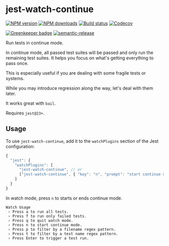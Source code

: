 # jest-watch-continue

[![NPM version][npm-image]][npm-url]
[![NPM downloads][downloads-image]][downloads-url]
[![Build status][circleci-image]][circleci-url]
[![Codecov][codecov-image]][codecov-url]

[![Greenkeeper badge][green-keeper-image]][green-keeper-url]
[![semantic-release][semantic-release-image]][semantic-release-url]

Run tests in continue mode.

In continue mode, all passed test suites will be passed and only run the remaining test suites.
It helps you focus on what's getting everything to pass once.

This is especially useful if you are dealing with some fragile tests or systems.

While you may introduce regression along the way,
let's deal with them later.

It works great with `bail`.

Requires `jest@23+`.

## Usage

To use `jest-watch-continue`,
add it to the `watchPlugins` section of the Jest configuration:

```js
{
  "jest": {
    "watchPlugins": [
      "jest-watch-continue", // or
      ["jest-watch-continue", { "key": "n", "prompt": "start continue mode" }]
    ]
  }
}
```

In watch mode, press `n` to starts or ends continue mode.

```
Watch Usage
 › Press a to run all tests.
 › Press f to run only failed tests.
 › Press q to quit watch mode.
 › Press n to start continue mode.
 › Press p to filter by a filename regex pattern.
 › Press t to filter by a test name regex pattern.
 › Press Enter to trigger a test run.
```

[npm-image]: https://img.shields.io/npm/v/jest-watch-continue.svg?style=flat
[npm-url]: https://npmjs.org/package/jest-watch-continue
[downloads-image]: https://img.shields.io/npm/dm/jest-watch-continue.svg?style=flat
[downloads-url]: https://npmjs.org/package/jest-watch-continue
[circleci-image]: https://circleci.com/gh/unional/jest-watch-continue/tree/master.svg?style=shield
[circleci-url]: https://circleci.com/gh/unional/jest-watch-continue/tree/master
[codecov-image]: https://codecov.io/gh/unional/jest-watch-continue/branch/master/graph/badge.svg
[codecov-url]: https://codecov.io/gh/unional/jest-watch-continue
[green-keeper-image]: https://badges.greenkeeper.io/unional/jest-watch-continue.svg
[green-keeper-url]: https://greenkeeper.io/
[semantic-release-image]: https://img.shields.io/badge/%20%20%F0%9F%93%A6%F0%9F%9A%80-semantic--release-e10079.svg
[semantic-release-url]: https://github.com/semantic-release/semantic-release
